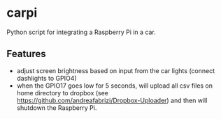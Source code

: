 # carpi
Python script for integrating a Raspberry Pi in a car.

## Features
 * adjust screen brightness based on input from the car lights (connect dashlights to GPIO4)
 * when the GPIO17 goes low for 5 seconds, will upload all csv files on home directory to dropbox (see https://github.com/andreafabrizi/Dropbox-Uploader)
   and then will shutdown the Raspberry Pi.
